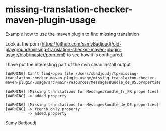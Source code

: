 # missing-translation-checker-maven-plugin-usage
Example how to use the maven plugin to find missing translation

Look at the pom (https://github.com/samyBadjoudj/old-playground/missing-translation-checker-maven-plugin-usage/blob/master/pom.xml)
to see how it is configured.


I have put the interesting part of the mvn clean install output
```
[WARNING] Can't find/open file /Users/sbadjoudj/tp/missing-translation-checker-maven-plugin-usage/missing-translation-checker-maven-plugin-usage/src/main/resources/MessagesBundle_de_US.properties

[WARNING] [Missing translations for MessagesBundle_fr_FR.properties]
[WARNING] -> added.property

[WARNING] [Missing translations for MessagesBundle_de_DE.properties]
[WARNING] -> french.only.property
          -> added.property

```

Samy Badjoudj
